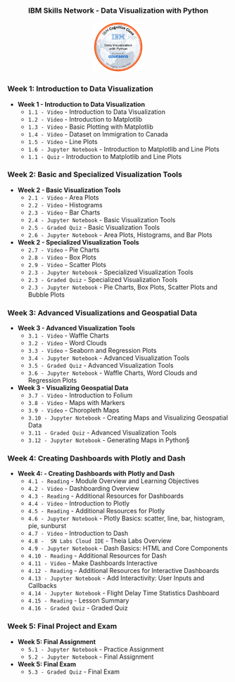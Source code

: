 <div align="center">
    <h3>IBM Skills Network - Data Visualization with Python</h3>
        <img src="/Data_Visual_w_Python.png" alt="Badge" style="width:23%">
</div>

### Week 1: Introduction to Data Visualization</b>
- <b>Week 1 - Introduction to Data Visualization</b>
    - `1.1 - Video` - Introduction to Data Visualization
    - `1.2 - Video` - Introduction to Matplotlib
    - `1.3 - Video` - Basic Plotting with Matplotlib
    - `1.4 - Video` - Dataset on Immigration to Canada
    - `1.5 - Video` - Line Plots
    - `1.6 - Jupyter Notebook` - Introduction to Matplotlib and Line Plots
    - `1.1 - Quiz` - Introduction to Matplotlib and Line Plots

### Week 2: Basic and Specialized Visualization Tools</b>
- <b>Week 2 - Basic Visualization Tools</b>
    - `2.1 - Video` - Area Plots
    - `2.2 - Video` - Histograms
    - `2.3 - Video` - Bar Charts
    - `2.4 - Jupyter Notebook` - Basic Visualization Tools
    - `2.5 - Graded Quiz` - Basic Visualization Tools
    - `2.6 - Jupyter Notebook` - Area Plots, Histograms, and Bar Plots
- <b>Week 2 - Specialized Visualization Tools</b>
    - `2.7 - Video` - Pie Charts
    - `2.8 - Video` - Box Plots
    - `2.9 - Video` - Scatter Plots
    - `2.3 - Jupyter Notebook` - Specialized Visualization Tools
    - `2.3 - Graded Quiz` - Specialized Visualization Tools
    - `2.3 - Jupyter Notebook` - Pie Charts, Box Plots, Scatter Plots and Bubble Plots

### Week 3: Advanced Visualizations and Geospatial Data
- <b>Week 3 - Advanced Visualization Tools</b>
    - `3.1 - Video` - Waffle Charts
    - `3.2 - Video` - Word Clouds
    - `3.3 - Video` - Seaborn and Regression Plots
    - `3.4 - Jupyter Notebook` - Advanced Visualization Tools
    - `3.5 - Graded Quiz` - Advanced Visualization Tools
    - `3.6 - Jupyter Notebook` - Waffle Charts, Word Clouds and Regression Plots
 - <b>Week 3 - Visualizing Geospatial Data</b>
    - `3.7 - Video` - Introduction to Folium 
    - `3.8 - Video` - Maps with Markers
    - `3.9 - Video` - Choropleth Maps
    - `3.10 - Jupyter Notebook` - Creating Maps and Visualizing Geospatial Data
    - `3.11 - Graded Quiz` - Advanced Visualization Tools
    - `3.12 - Jupyter Notebook` - Generating Maps in Python§
    
    
 ### Week 4: Creating Dashboards with Plotly and Dash
- <b>Week 4: - Creating Dashboards with Plotly and Dash</b>
    - `4.1 - Reading` - Module Overview and Learning Objectives
    - `4.2 - Video` - Dashboarding Overview
    - `4.3 - Reading` - Additional Resources for Dashboards
    - `4.4 - Video` - Introduction to Plotly
    - `4.5 - Reading` - Additional Resources for Plotly
    - `4.6 - Jupyter Notebook` - Plotly Basics: scatter, line, bar, histogram, pie, sunburst
    - `4.7 - Video` - Introduction to Dash
    - `4.8 -  SN Labs Cloud IDE` - Theia Labs Overview
    - `4.9 - Jupyter Notebook` - Dash Basics: HTML and Core Components
    - `4.10 - Reading` - Additional Resources for Dash
    - `4.11 - Video` - Make Dashboards Interactive
    - `4.12 - Reading` - Additional Resources for Interactive Dashboards
    - `4.13 - Jupyter Notebook` - Add Interactivity: User Inputs and Callbacks
    - `4.14 - Jupyter Notebook` - Flight Delay Time Statistics Dashboard 
    - `4.15 - Reading` - Lesson Summary
    - `4.16 - Graded Quiz` - Graded Quiz
    
### Week 5: Final Project and Exam
- <b>Week 5: Final Assignment</b> 
    - `5.1 - Jupyter Notebook` - Practice Assignment
    - `5.2 - Jupyter Notebook` - Final Assignment
- <b>Week 5: Final Exam</b> 
    - `5.3 - Graded Quiz` - Final Exam

